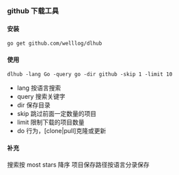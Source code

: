 ### github 下载工具

#### 安装
``go get github.com/welllog/dlhub``

#### 使用
``dlhub -lang Go -query go -dir github -skip 1 -limit 10``

- lang 按语言搜索
- query 搜索关键字
- dir 保存目录
- skip 跳过前面一定数量的项目
- limit 限制下载的项目数量
- do 行为，[clone|pull]克隆或更新

#### 补充
搜索按 most stars 降序
项目保存路径按语言分录保存